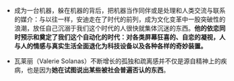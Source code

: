 - 成为一台机器，躲在机器的背后，把机器当作同伴或是处理和人类交流与联系的媒介：与以往一样，安迪走在了时代的前列，成为文化变革中一股突破性的浪潮，放任自己沉溺于我们这个时代的人很快就集体沉迷的东西。**他的依恋同时预示和奠定了我们这个自动化的时代：对各类屏幕狂喜的、自恋的凝视，人与人的情感与真实生活全面退化为科技设备以及各种各样的奇妙装置。**

- 瓦莱丽（Valerie Solanas）不断增长的孤独和疏离感并不仅是源自精神上的疾病，也是因为**她在试图说出某些被社会普遍否认的东西**。
